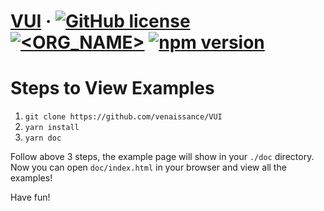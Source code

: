 # [VUI](https://github.com/venaissance/VUI) &middot; [![GitHub license](https://img.shields.io/badge/license-MIT-blue.svg)](https://github.com/venaissance/VUI/blob/master/LICENSE) [![<ORG_NAME>](https://circleci.com/gh/venaissance/VUI.svg?style=svg)](https://circleci.com/gh/venaissance/VUI) [![npm version](https://badge.fury.io/js/vui666.svg)](https://badge.fury.io/js/vui666)

# Steps to View Examples

1. `git clone https://github.com/venaissance/VUI`
1. `yarn install`
1. `yarn doc`

Follow above 3 steps, the example page will show in your `./doc` directory. Now you can open `doc/index.html` in your browser and view all the examples! 

Have fun!
